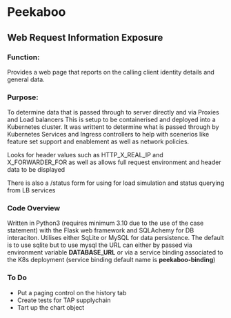 # Peekaboo 
## Web Request Information Exposure

### Function:
Provides a web page that reports on the calling client identity details and general data.


### Purpose:
To determine data that is passed through to server directly and via Proxies and Load balancers
This is setup to be containerised and deployed into a Kubernetes cluster. It was writtent to determine
what is passed through by Kubernetes Services and Ingress controllers to help with scenerios like 
feature set support and enablement as well as network policies.

Looks for header values such as HTTP_X_REAL_IP and X_FORWARDER_FOR as well as allows full request environment
and header data to be displayed

There is also a /status form for using for load simulation and status querying from LB services

### Code Overview
Written in Python3 (requires minimum 3.10 due to the use of the case statement) with the Flask web framework and SQLAchemy for DB interaciton. Utilises either SqLite or MySQL for data persistence. The default is to use sqlite but to use mysql the URL can either by passed via environment variable **DATABASE_URL** or via a service binding associated to the K8s deployment (service binding default name is **peekaboo-binding**)





### To Do
- Put a paging control on the history tab
- Create tests for TAP supplychain
- Tart up the chart object
